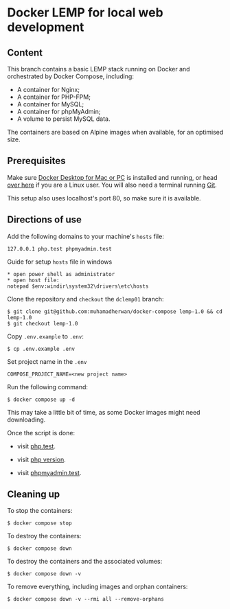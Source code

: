 # Docker LEMP for local web development

## Content

This branch contains a basic LEMP stack running on Docker and orchestrated by Docker Compose, including:

* A container for Nginx;
* A container for PHP-FPM;
* A container for MySQL;
* A container for phpMyAdmin;
* A volume to persist MySQL data.

The containers are based on Alpine images when available, for an optimised size.

## Prerequisites

Make sure [Docker Desktop for Mac or PC](https://www.docker.com/products/docker-desktop) is installed and running, or head [over here](https://docs.docker.com/install/) if you are a Linux user. You will also need a terminal running [Git](https://git-scm.com/).

This setup also uses localhost's port 80, so make sure it is available.

## Directions of use

Add the following domains to your machine's `hosts` file:

```
127.0.0.1 php.test phpmyadmin.test
```

Guide for setup `hosts` file in windows

```
* open power shell as administrator
* open host file:
notepad $env:windir\system32\drivers\etc\hosts
```

Clone the repository and `checkout` the `dclemp01` branch:

```
$ git clone git@github.com:muhamadherwan/docker-compose lemp-1.0 && cd lemp-1.0
$ git checkout lemp-1.0
```

Copy `.env.example` to `.env`:

```
$ cp .env.example .env
```

Set project name in the `.env`

```
COMPOSE_PROJECT_NAME=<new project name>
```

Run the following command:

```
$ docker compose up -d
```

This may take a little bit of time, as some Docker images might need downloading.

Once the script is done:

* visit [php.test](http://php.test).

* visit [php version](http://php.test/about.php).

* visit [phpmyadmin.test](http://phpmyadmin.test/).

## Cleaning up

To stop the containers:

```
$ docker compose stop
```

To destroy the containers:

```
$ docker compose down
```

To destroy the containers and the associated volumes:

```
$ docker compose down -v
```

To remove everything, including images and orphan containers:

```
$ docker compose down -v --rmi all --remove-orphans
```